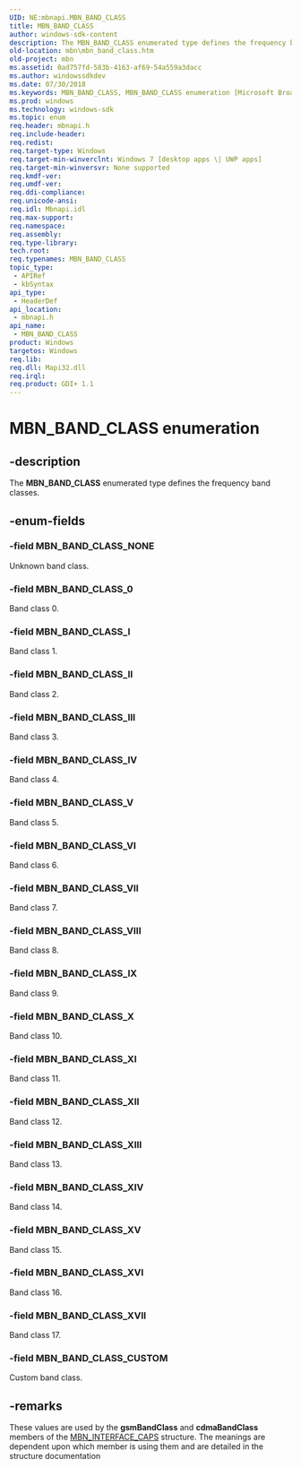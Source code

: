 ```yaml
---
UID: NE:mbnapi.MBN_BAND_CLASS
title: MBN_BAND_CLASS
author: windows-sdk-content
description: The MBN_BAND_CLASS enumerated type defines the frequency band classes.
old-location: mbn\mbn_band_class.htm
old-project: mbn
ms.assetid: 0ad757fd-583b-4163-af69-54a559a3dacc
ms.author: windowssdkdev
ms.date: 07/30/2018
ms.keywords: MBN_BAND_CLASS, MBN_BAND_CLASS enumeration [Microsoft Broadband Networks], MBN_BAND_CLASS_0, MBN_BAND_CLASS_CUSTOM, MBN_BAND_CLASS_I, MBN_BAND_CLASS_II, MBN_BAND_CLASS_III, MBN_BAND_CLASS_IV, MBN_BAND_CLASS_IX, MBN_BAND_CLASS_NONE, MBN_BAND_CLASS_V, MBN_BAND_CLASS_VI, MBN_BAND_CLASS_VII, MBN_BAND_CLASS_VIII, MBN_BAND_CLASS_X, MBN_BAND_CLASS_XI, MBN_BAND_CLASS_XII, MBN_BAND_CLASS_XIII, MBN_BAND_CLASS_XIV, MBN_BAND_CLASS_XV, MBN_BAND_CLASS_XVI, MBN_BAND_CLASS_XVII, mbn.mbn_band_class, mbnapi/MBN_BAND_CLASS, mbnapi/MBN_BAND_CLASS_0, mbnapi/MBN_BAND_CLASS_CUSTOM, mbnapi/MBN_BAND_CLASS_I, mbnapi/MBN_BAND_CLASS_II, mbnapi/MBN_BAND_CLASS_III, mbnapi/MBN_BAND_CLASS_IV, mbnapi/MBN_BAND_CLASS_IX, mbnapi/MBN_BAND_CLASS_NONE, mbnapi/MBN_BAND_CLASS_V, mbnapi/MBN_BAND_CLASS_VI, mbnapi/MBN_BAND_CLASS_VII, mbnapi/MBN_BAND_CLASS_VIII, mbnapi/MBN_BAND_CLASS_X, mbnapi/MBN_BAND_CLASS_XI, mbnapi/MBN_BAND_CLASS_XII, mbnapi/MBN_BAND_CLASS_XIII, mbnapi/MBN_BAND_CLASS_XIV, mbnapi/MBN_BAND_CLASS_XV, mbnapi/MBN_BAND_CLASS_XVI, mbnapi/MBN_BAND_CLASS_XVII
ms.prod: windows
ms.technology: windows-sdk
ms.topic: enum
req.header: mbnapi.h
req.include-header: 
req.redist: 
req.target-type: Windows
req.target-min-winverclnt: Windows 7 [desktop apps \| UWP apps]
req.target-min-winversvr: None supported
req.kmdf-ver: 
req.umdf-ver: 
req.ddi-compliance: 
req.unicode-ansi: 
req.idl: Mbnapi.idl
req.max-support: 
req.namespace: 
req.assembly: 
req.type-library: 
tech.root: 
req.typenames: MBN_BAND_CLASS
topic_type:
 - APIRef
 - kbSyntax
api_type:
 - HeaderDef
api_location:
 - mbnapi.h
api_name:
 - MBN_BAND_CLASS
product: Windows
targetos: Windows
req.lib: 
req.dll: Mapi32.dll
req.irql: 
req.product: GDI+ 1.1
---
```


# MBN_BAND_CLASS enumeration


## -description


The <b>MBN_BAND_CLASS</b> enumerated type defines the frequency band classes.


## -enum-fields




### -field MBN_BAND_CLASS_NONE

Unknown band class.


### -field MBN_BAND_CLASS_0

Band class 0.


### -field MBN_BAND_CLASS_I

Band class 1.


### -field MBN_BAND_CLASS_II

Band class 2.


### -field MBN_BAND_CLASS_III

Band class 3.


### -field MBN_BAND_CLASS_IV

Band class 4.


### -field MBN_BAND_CLASS_V

Band class 5.


### -field MBN_BAND_CLASS_VI

Band class 6.


### -field MBN_BAND_CLASS_VII

Band class 7.


### -field MBN_BAND_CLASS_VIII

Band class 8.


### -field MBN_BAND_CLASS_IX

Band class 9.


### -field MBN_BAND_CLASS_X

Band class 10.


### -field MBN_BAND_CLASS_XI

Band class 11.


### -field MBN_BAND_CLASS_XII

Band class 12.


### -field MBN_BAND_CLASS_XIII

Band class 13.


### -field MBN_BAND_CLASS_XIV

Band class 14.


### -field MBN_BAND_CLASS_XV

Band class 15.


### -field MBN_BAND_CLASS_XVI

Band class 16.


### -field MBN_BAND_CLASS_XVII

Band class 17.


### -field MBN_BAND_CLASS_CUSTOM

Custom band class.


## -remarks



These  values are used by the <b>gsmBandClass</b> and <b>cdmaBandClass</b> members of the <a href="https://msdn.microsoft.com/faee7f53-b465-4240-b163-ce88fae764df">MBN_INTERFACE_CAPS</a> structure.  The meanings are dependent upon which member is using them and are detailed in the structure documentation



